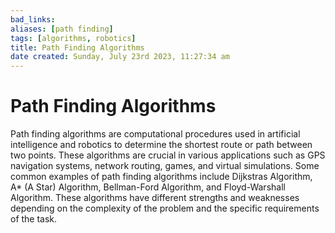 ```yaml
---
bad_links:
aliases: [path finding]
tags: [algorithms, robotics]
title: Path Finding Algorithms
date created: Sunday, July 23rd 2023, 11:27:34 am
---
```

# Path Finding Algorithms

Path finding algorithms are computational procedures used in artificial intelligence and robotics to determine the shortest route or path between two points. These algorithms are crucial in various applications such as GPS navigation systems, network routing, games, and virtual simulations. Some common examples of path finding algorithms include Dijkstras Algorithm, A* (A Star) Algorithm, Bellman-Ford Algorithm, and Floyd-Warshall Algorithm. These algorithms have different strengths and weaknesses depending on the complexity of the problem and the specific requirements of the task.
